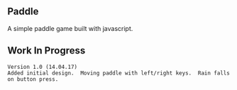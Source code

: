 ## Paddle
A simple paddle game built with javascript.

## Work In Progress

```
Version 1.0 (14.04.17)
Added initial design.  Moving paddle with left/right keys.  Rain falls on button press.
